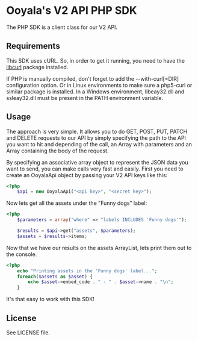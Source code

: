 # Ooyala's V2 API PHP SDK

The PHP SDK is a client class for our V2 API.

## Requirements

This SDK uses cURL. So, in order to get it running, you need to have the
[libcurl](http://curl.haxx.se/) package installed. 

If PHP is manually compiled, don't forget to add the --with-curl[=DIR]
configuration option. Or in Linux environments to make sure a php5-curl or
similar package is installed. In a Windows environment, libeay32.dll and
ssleay32.dll must be present in the PATH environment variable.

## Usage

The approach is very simple. It allows you to do GET, POST, PUT, PATCH and
DELETE requests to our API by simply specifying the path to the API you want
to hit and depending of the call, an Array with parameters and an Array
containing the body of the request.

By specifying an associative array object to represent the JSON data you want
to send, you can make calls very fast and easily. First you need to create an
OoyalaApi object by passing your V2 API keys like this:

```php
<?php
    $api = new OoyalaApi("<api key>", "<secret key>");
```

Now lets get all the assets under the "Funny dogs" label:

```php
<?php
    $parameters = array("where" => "labels INCLUDES 'Funny dogs'");

    $results = $api->get("assets", $parameters);
    $assets = $results->items;
```
  
Now that we have our results on the assets ArrayList, lets print them out to
the console.

```php
<?php
    echo "Printing assets in the 'Funny dogs' label...";
    foreach($assets as $asset) {
        echo $asset->embed_code . " - " . $asset->name . "\n";
    }
```

It's that easy to work with this SDK!

## License

See LICENSE file.
